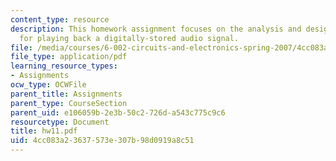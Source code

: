 ```yaml
---
content_type: resource
description: This homework assignment focuses on the analysis and design of a system
  for playing back a digitally-stored audio signal.
file: /media/courses/6-002-circuits-and-electronics-spring-2007/4cc083a23637573e307b98d0919a8c51_hw11.pdf
file_type: application/pdf
learning_resource_types:
- Assignments
ocw_type: OCWFile
parent_title: Assignments
parent_type: CourseSection
parent_uid: e106059b-2e3b-50c2-726d-a543c775c9c6
resourcetype: Document
title: hw11.pdf
uid: 4cc083a2-3637-573e-307b-98d0919a8c51
---
```

